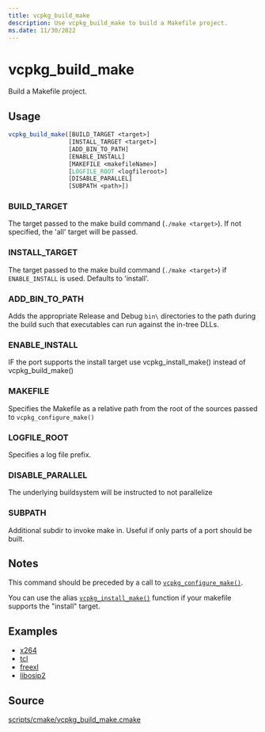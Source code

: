 ```yaml
---
title: vcpkg_build_make
description: Use vcpkg_build_make to build a Makefile project.
ms.date: 11/30/2022
---
```

# vcpkg_build_make

Build a Makefile project.

## Usage

```cmake
vcpkg_build_make([BUILD_TARGET <target>]
                 [INSTALL_TARGET <target>]
                 [ADD_BIN_TO_PATH]
                 [ENABLE_INSTALL]
                 [MAKEFILE <makefileName>]
                 [LOGFILE_ROOT <logfileroot>]
                 [DISABLE_PARALLEL]
                 [SUBPATH <path>])
```

### BUILD_TARGET

The target passed to the make build command (`./make <target>`). If not specified, the 'all' target will
be passed.

### INSTALL_TARGET

The target passed to the make build command (`./make <target>`) if `ENABLE_INSTALL` is used. Defaults to 'install'.

### ADD_BIN_TO_PATH

Adds the appropriate Release and Debug `bin\` directories to the path during the build such that executables can run against the in-tree DLLs.

### ENABLE_INSTALL

IF the port supports the install target use vcpkg_install_make() instead of vcpkg_build_make()

### MAKEFILE

Specifies the Makefile as a relative path from the root of the sources passed to `vcpkg_configure_make()`

### LOGFILE_ROOT

Specifies a log file prefix.

### DISABLE_PARALLEL

The underlying buildsystem will be instructed to not parallelize

### SUBPATH

Additional subdir to invoke make in. Useful if only parts of a port should be built.

## Notes

This command should be preceded by a call to [`vcpkg_configure_make()`](vcpkg_configure_make.md).

You can use the alias [`vcpkg_install_make()`](vcpkg_install_make.md) function if your makefile supports the "install" target.

## Examples

- [x264](https://github.com/Microsoft/vcpkg/blob/master/ports/x264/portfile.cmake)
- [tcl](https://github.com/Microsoft/vcpkg/blob/master/ports/tcl/portfile.cmake)
- [freexl](https://github.com/Microsoft/vcpkg/blob/master/ports/freexl/portfile.cmake)
- [libosip2](https://github.com/Microsoft/vcpkg/blob/master/ports/libosip2/portfile.cmake)

## Source

[scripts/cmake/vcpkg\_build\_make.cmake](https://github.com/Microsoft/vcpkg/blob/master/scripts/cmake/vcpkg_build_make.cmake)
